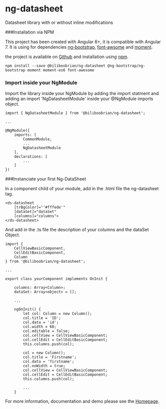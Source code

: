# ng-datasheet
Datasheet library with or without inline modifications

###Installation via NPM

This project has been created with Angular 6+, it is compatible with Angular 7. It is using for dependencies [ng-bootstrap](https://ng-bootstrap.github.io/#/home), [font-awsome](https://fontawesome.com/) and [moment](https://momentjs.com/).

the project is available on [Github](https://github.com/biliboobrian/ng-datasheet) and installation using [npm](https://www.npmjs.com/package/@biliboobrian/ng-datasheet).

`npm install --save @biliboobrian/ng-datasheet @ng-bootstrap/ng-bootstrap moment moment-es6 font-awesome`

### Import inside your NgModule

Import the library inside your NgModule by adding the import statment and adding an import 'NgDatasheetModule' inside your @NgModule imports object.

	import { NgDatasheetModule } from '@biliboobrian/ng-datasheet';
	
	...
	
	@NgModule({
    	imports: [
			CommonModule,
			...
			NgDatasheetModule
		],
		declarations: [
			...
		]
	})

###Instanciate your first Ng-DataSheet

In a component child of your module, add in the .html file the ng-datasheet tag.

	<ds-datasheet
		[trBgColor]="'#fffede'"
		[dataSet]="dataSet"
		[columns]="columns">
	</ds-datasheet>

And add in the .ts file the description of your columns and the dataSet Object.

	import {
		CellViewBasicComponent,
		CellEditBasicComponent,
		Column
	} from '@biliboobrian/ng-datasheet';

	...

	export class yourComponent implements OnInit {

		columns: Array<Column>;
		dataSet: Array<object> = [];

		...

		ngOnInit() {
			let col: Column = new Column();
			col.title = 'ID';
			col.data = 'id';
			col.width = 60;
			col.editable = false;
			col.cellView = CellViewBasicComponent;
			col.cellEdit = CellEditBasicComponent;
			this.columns.push(col);

			col = new Column();
			col.title = 'Firstname';
			col.data = 'firstname';
			col.noWidth = true;
			col.cellView = CellViewBasicComponent;
			col.cellEdit = CellEditBasicComponent;
			this.columns.push(col);

			...
		}

For more information, documentation and demo please see the [Homepage](https://github.com/biliboobrian/ng-datasheet).
